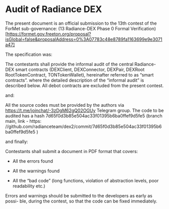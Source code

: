 # Audit of Radiance DEX

The present document is an official submission to the 13th contest of the ForMet
sub-governance: (13 Radiance-DEX Phase 0 Formal Verification)[https://formet.gov.freeton.org/proposal?isGlobal=false&proposalAddress=0%3A07783c48e8789fa1163699e9e3071a47]

The specification was:

The contestants shall provide the informal audit of the
central Radiance-DEX smart contracts (DEXClient, DEXConnector, DEXPair,
DEXRoot RootTokenContract, TONTokenWallet), hereinafter referred to as “smart
contracts”. where the detailed description of the “informal audit” is described
below. All debot contracts are excluded from the present contest.

and:

All the source codes must be provided by the authors via
https://t.me/joinchat/-3zDgM62gQ02OGUy
Telegram group. The code to be audited has a
hash 7d65f0d3b85e504ac33f01395b6ba0ffef9d5fe5 (branch main, link -
https: //github.com/radianceteam/dex2/commit/7d65f0d3b85e504ac33f01395b6ba0ffef9d5fe5
)


and finally:

Contestants shall submit a document in PDF format that covers:

* All the errors found

* All the warnings found

* All the “bad code” (long functions, violation of abstraction levels, poor
readability etc.)

Errors and warnings should be submitted to the developers as early as possi-
ble, during the contest, so that the code can be fixed immediately.
